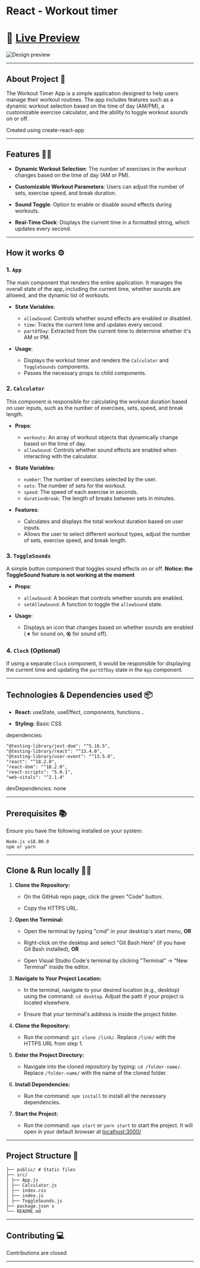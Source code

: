 # React - Workout timer

# 🔗 [Live Preview](reliable-pudding-0aed7c)

![Design preview](./public/preview.png)

---

## About Project 👋

The Workout Timer App is a simple application designed to help users manage their workout routines. The app includes features such as a dynamic workout selection based on the time of day (AM/PM), a customizable exercise calculator, and the ability to toggle workout sounds on or off.

Created using create-react-app

---

## Features 👨‍💻

- **Dynamic Workout Selection**: The number of exercises in the workout changes based on the time of day (AM or PM).

- **Customizable Workout Parameters**: Users can adjust the number of sets, exercise speed, and break duration.

- **Sound Toggle**: Option to enable or disable sound effects during workouts.

- **Real-Time Clock**: Displays the current time in a formatted string, which updates every second.

---

## How it works ⚙️

### 1\. `App`

The main component that renders the entire application. It manages the overall state of the app, including the current time, whether sounds are allowed, and the dynamic list of workouts.

-   **State Variables**:

    -   `allowSound`: Controls whether sound effects are enabled or disabled.
    -   `time`: Tracks the current time and updates every second.
    -   `partOfDay`: Extracted from the current time to determine whether it's AM or PM.
-   **Usage**:

    -   Displays the workout timer and renders the `Calculator` and `ToggleSounds` components.
    -   Passes the necessary props to child components.

### 2\. `Calculator`

This component is responsible for calculating the workout duration based on user inputs, such as the number of exercises, sets, speed, and break length.

-   **Props**:

    -   `workouts`: An array of workout objects that dynamically change based on the time of day.
    -   `allowSound`: Controls whether sound effects are enabled when interacting with the calculator.
-   **State Variables**:

    -   `number`: The number of exercises selected by the user.
    -   `sets`: The number of sets for the workout.
    -   `speed`: The speed of each exercise in seconds.
    -   `durationBreak`: The length of breaks between sets in minutes.
-   **Features**:

    -   Calculates and displays the total workout duration based on user inputs.
    -   Allows the user to select different workout types, adjust the number of sets, exercise speed, and break length.

### 3\. `ToggleSounds` 

A simple button component that toggles sound effects on or off. **Notice: the ToggleSound feature is not working at the moment**

-   **Props**:

    -   `allowSound`: A boolean that controls whether sounds are enabled.
    -   `setAllowSound`: A function to toggle the `allowSound` state.
-   **Usage**:

    -   Displays an icon that changes based on whether sounds are enabled (`🔈` for sound on, `🔇` for sound off).

### 4\. `Clock` (Optional)

If using a separate `Clock` component, it would be responsible for displaying the current time and updating the `partOfDay` state in the `App` component.

---

## Technologies & Dependencies used 📦

- **React:** useState, useEffect, components, functions...

- **Styling:** Basic CSS


dependencies:

    "@testing-library/jest-dom": "^5.16.5",
    "@testing-library/react": "^13.4.0",
    "@testing-library/user-event": "^13.5.0",
    "react": "^18.2.0",
    "react-dom": "^18.2.0",
    "react-scripts": "5.0.1",
    "web-vitals": "^2.1.4"

devDependencies: none

---

## Prerequisites 📚

Ensure you have the following installed on your system:

    Node.js v18.00.0
    npm or yarn

---

## Clone & Run locally 🏃‍♂️

1. **Clone the Repository:**

   - On the GitHub repo page, click the green "Code" button.

   - Copy the HTTPS URL.

2. **Open the Terminal:**

   - Open the terminal by typing "cmd" in your desktop's start menu, **OR**

   - Right-click on the desktop and select "Git Bash Here" (if you have Git Bash installed), **OR**

   - Open Visual Studio Code's terminal by clicking "Terminal" -> "New Terminal" inside the editor.

3. **Navigate to Your Project Location:**

   - In the terminal, navigate to your desired location (e.g., desktop) using the command: `cd desktop`. Adjust the path if your project is located elsewhere.

   - Ensure that your terminal's address is inside the project folder.

4. **Clone the Repository:**

   - Run the command: `git clone /link/`. Replace `/link/` with the HTTPS URL from step 1.

5. **Enter the Project Directory:**

   - Navigate into the cloned repository by typing: `cd /folder-name/`. Replace `/folder-name/` with the name of the cloned folder.

6. **Install Dependencies:**

   - Run the command: `npm install` to install all the necessary dependencies.

7. **Start the Project:**

   - Run the command: `npm start` or `yarn start` to start the project. It will open in your default browser at [localhost:3000/](http://localhost:3000/)

---

## Project Structure 📂

    ├── public/ # Static files
    ├── src/
    │ ├── App.js
    │ ├── Calculator.js
    │ ├── index.css
    │ ├── index.js
    │ ├── ToggleSounds.js
    ├── package.json s
    └── README.md

---

## Contributing 💻

Contributions are closed

---
